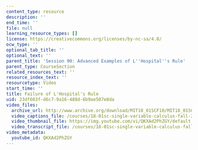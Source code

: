 ```yaml
---
content_type: resource
description: ''
end_time: ''
file: null
learning_resource_types: []
license: https://creativecommons.org/licenses/by-nc-sa/4.0/
ocw_type: ''
optional_tab_title: ''
optional_text: ''
parent_title: 'Session 90: Advanced Examples of L''Hospital''s Rule'
parent_type: CourseSection
related_resources_text: ''
resource_index_text: ''
resourcetype: Video
start_time: ''
title: Failure of L'Hospital's Rule
uid: 23df603f-d6c7-9a16-488d-6b9ae507e8da
video_files:
  archive_url: http://www.archive.org/download/MIT18_01SCF10/MIT18_01SCF10Rec_68_300k.mp4
  video_captions_file: /courses/18-01sc-single-variable-calculus-fall-2010/c8959b54d17b574fbb0df248cd8f2813_QKXAd2PhZGY.vtt
  video_thumbnail_file: https://img.youtube.com/vi/QKXAd2PhZGY/default.jpg
  video_transcript_file: /courses/18-01sc-single-variable-calculus-fall-2010/dd26a069564906158791b3b58770af34_QKXAd2PhZGY.pdf
video_metadata:
  youtube_id: QKXAd2PhZGY
---
```

